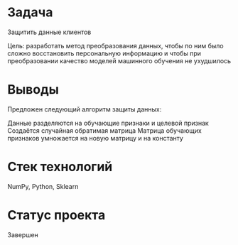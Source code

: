 # Задача
Защитить данные клиентов

Цель: разработать метод преобразования данных, чтобы по ним было сложно восстановить персональную информацию и чтобы при преобразовании качество моделей машинного обучения не ухудшилось

# Выводы
Предложен следующий алгоритм защиты данных:

Данные разделяются на обучающие признаки и целевой признак
Создаётся случайная обратимая матрица
Матрица обучающих признаков умножается на новую матрицу и на константу
# Стек технологий
NumPy, Python, Sklearn

# Статус проекта
Завершен
